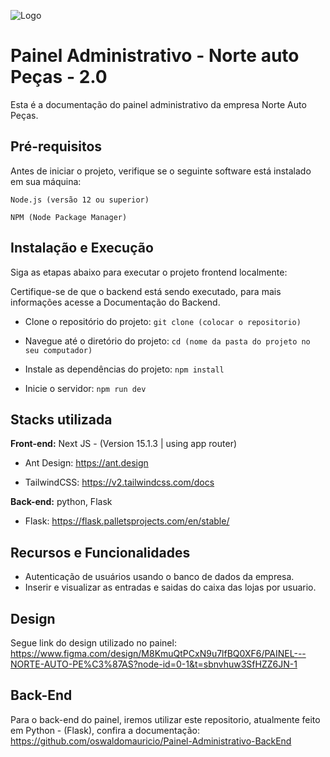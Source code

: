 
![Logo](https://norteautopecas.com.br/style/public/img/logosNorte/Logo-Grupo%20Norte2.png)


# Painel Administrativo - Norte auto Peças - 2.0

Esta é a documentação do painel administrativo da empresa Norte Auto Peças.

## Pré-requisitos
Antes de iniciar o projeto, verifique se o seguinte software está instalado em sua máquina:

`Node.js (versão 12 ou superior)`

`NPM (Node Package Manager)`

## Instalação e Execução
Siga as etapas abaixo para executar o projeto frontend localmente:

Certifique-se de que o backend está sendo executado, para mais informações acesse a Documentação do Backend.

- Clone o repositório do projeto: `git clone (colocar o repositorio)`

- Navegue até o diretório do projeto: `cd (nome da pasta do projeto no seu computador)`

- Instale as dependências do projeto: `npm install`

- Inicie o servidor: `npm run dev`

## Stacks utilizada

**Front-end:** Next JS - (Version 15.1.3 | using app router)
- Ant Design: https://ant.design

- TailwindCSS: https://v2.tailwindcss.com/docs

**Back-end:** python, Flask

- Flask: https://flask.palletsprojects.com/en/stable/

## Recursos e Funcionalidades
- Autenticação de usuários usando o banco de dados da empresa.
- Inserir e visualizar as entradas e saidas do caixa das lojas por usuario.

## Design

Segue link do design utilizado no painel: https://www.figma.com/design/M8KmuQtPCxN9u7lfBQ0XF6/PAINEL---NORTE-AUTO-PE%C3%87AS?node-id=0-1&t=sbnvhuw3SfHZZ6JN-1

## Back-End

Para o back-end do painel, iremos utilizar este repositorio, atualmente feito em Python - (Flask), confira a documentação: https://github.com/oswaldomauricio/Painel-Administrativo-BackEnd



